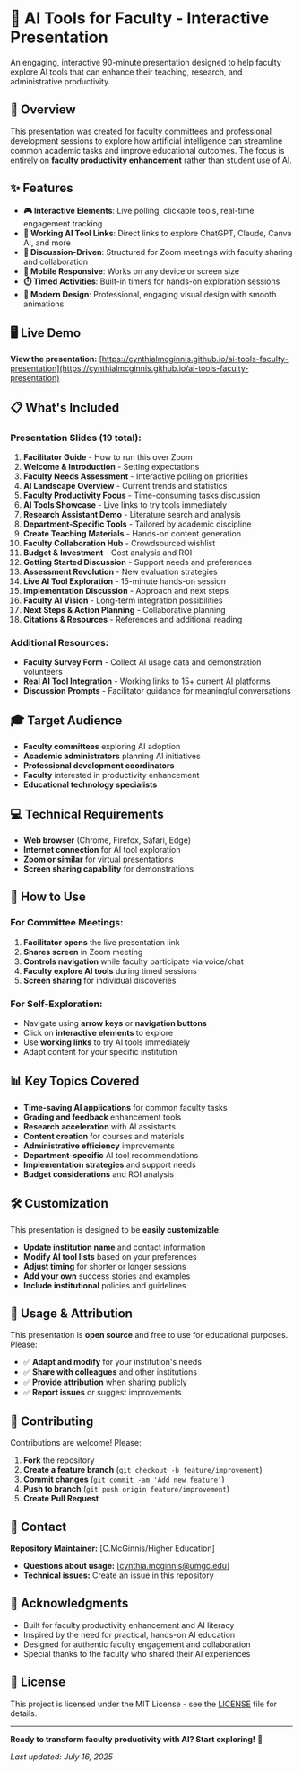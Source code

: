 
# 🚀 AI Tools for Faculty - Interactive Presentation

An engaging, interactive 90-minute presentation designed to help faculty explore AI tools that can enhance their teaching, research, and administrative productivity.

## 🎯 Overview

This presentation was created for faculty committees and professional development sessions to explore how artificial intelligence can streamline common academic tasks and improve educational outcomes. The focus is entirely on **faculty productivity enhancement** rather than student use of AI.

## ✨ Features

- **🎮 Interactive Elements**: Live polling, clickable tools, real-time engagement tracking
- **🔗 Working AI Tool Links**: Direct links to explore ChatGPT, Claude, Canva AI, and more
- **💬 Discussion-Driven**: Structured for Zoom meetings with faculty sharing and collaboration
- **📱 Mobile Responsive**: Works on any device or screen size
- **⏱️ Timed Activities**: Built-in timers for hands-on exploration sessions
- **🎨 Modern Design**: Professional, engaging visual design with smooth animations

## 🖥️ Live Demo

**View the presentation:** [https://cynthialmcginnis.github.io/ai-tools-faculty-presentation](https://cynthialmcginnis.github.io/ai-tools-faculty-presentation)

## 📋 What's Included

### Presentation Slides (19 total):
1. **Facilitator Guide** - How to run this over Zoom
2. **Welcome & Introduction** - Setting expectations
3. **Faculty Needs Assessment** - Interactive polling on priorities
4. **AI Landscape Overview** - Current trends and statistics
5. **Faculty Productivity Focus** - Time-consuming tasks discussion
6. **AI Tools Showcase** - Live links to try tools immediately
7. **Research Assistant Demo** - Literature search and analysis
8. **Department-Specific Tools** - Tailored by academic discipline
9. **Create Teaching Materials** - Hands-on content generation
10. **Faculty Collaboration Hub** - Crowdsourced wishlist
11. **Budget & Investment** - Cost analysis and ROI
12. **Getting Started Discussion** - Support needs and preferences
13. **Assessment Revolution** - New evaluation strategies
14. **Live AI Tool Exploration** - 15-minute hands-on session
15. **Implementation Discussion** - Approach and next steps
16. **Faculty AI Vision** - Long-term integration possibilities
17. **Next Steps & Action Planning** - Collaborative planning
18. **Citations & Resources** - References and additional reading

### Additional Resources:
- **Faculty Survey Form** - Collect AI usage data and demonstration volunteers
- **Real AI Tool Integration** - Working links to 15+ current AI platforms
- **Discussion Prompts** - Facilitator guidance for meaningful conversations

## 🎓 Target Audience

- **Faculty committees** exploring AI adoption
- **Academic administrators** planning AI initiatives  
- **Professional development coordinators** 
- **Faculty** interested in productivity enhancement
- **Educational technology specialists**

## 💻 Technical Requirements

- **Web browser** (Chrome, Firefox, Safari, Edge)
- **Internet connection** for AI tool exploration
- **Zoom or similar** for virtual presentations
- **Screen sharing capability** for demonstrations

## 🚀 How to Use

### For Committee Meetings:
1. **Facilitator opens** the live presentation link
2. **Shares screen** in Zoom meeting
3. **Controls navigation** while faculty participate via voice/chat
4. **Faculty explore AI tools** during timed sessions
5. **Screen sharing** for individual discoveries

### For Self-Exploration:
- Navigate using **arrow keys** or **navigation buttons**
- Click on **interactive elements** to explore
- Use **working links** to try AI tools immediately
- Adapt content for your specific institution

## 📊 Key Topics Covered

- **Time-saving AI applications** for common faculty tasks
- **Grading and feedback** enhancement tools
- **Research acceleration** with AI assistants  
- **Content creation** for courses and materials
- **Administrative efficiency** improvements
- **Department-specific** AI tool recommendations
- **Implementation strategies** and support needs
- **Budget considerations** and ROI analysis

## 🛠️ Customization

This presentation is designed to be **easily customizable**:

- **Update institution name** and contact information
- **Modify AI tool lists** based on your preferences
- **Adjust timing** for shorter or longer sessions
- **Add your own** success stories and examples
- **Include institutional** policies and guidelines

## 📝 Usage & Attribution

This presentation is **open source** and free to use for educational purposes. Please:

- ✅ **Adapt and modify** for your institution's needs
- ✅ **Share with colleagues** and other institutions
- ✅ **Provide attribution** when sharing publicly
- ✅ **Report issues** or suggest improvements

## 🤝 Contributing

Contributions are welcome! Please:

1. **Fork** the repository
2. **Create a feature branch** (`git checkout -b feature/improvement`)
3. **Commit changes** (`git commit -am 'Add new feature'`)
4. **Push to branch** (`git push origin feature/improvement`)
5. **Create Pull Request**

## 📧 Contact

**Repository Maintainer:** [C.McGinnis/Higher Education]
- **Questions about usage:** [cynthia.mcginnis@umgc.edu]
- **Technical issues:** Create an issue in this repository


## 🙏 Acknowledgments

- Built for faculty productivity enhancement and AI literacy
- Inspired by the need for practical, hands-on AI education
- Designed for authentic faculty engagement and collaboration
- Special thanks to the faculty who shared their AI experiences

## 📄 License

This project is licensed under the MIT License - see the [LICENSE](LICENSE) file for details.

---

**Ready to transform faculty productivity with AI? Start exploring!** 🎯

*Last updated: July 16, 2025*
